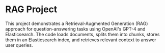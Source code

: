 # RAG Project

This project demonstrates a Retrieval-Augmented Generation (RAG) approach for question-answering tasks using OpenAI's GPT-4 and Elasticsearch. The code loads documents, splits them into chunks, stores them in an Elasticsearch index, and retrieves relevant context to answer user queries.
